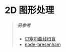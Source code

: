 # 2D 图形处理

> ##### 另参考
> - [贝塞尔曲线扫盲](http://blog.csdn.net/cdnight/article/details/48468653)
> - [node-bresenham](https://github.com/madbence/node-bresenham)